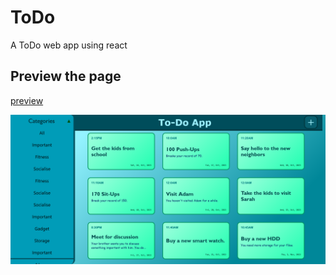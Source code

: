 # ToDo
A ToDo web app using react
## Preview the page
[preview](https://my-2-do-app.netlify.app/)

<img src="https://github.com/OBBLiT/ToDo/blob/main/static/1.png"/>
